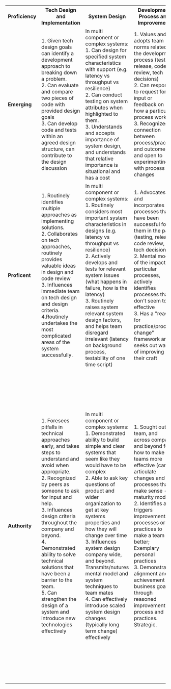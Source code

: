 


<table>
	<tr>
		<th>
			Proficiency
		</th>
		<th>
			Tech Design and Implementation
		</th>
		<th>
			System Design
		</th>
		<th>
			Development Process and Improvement
		</th>
		<th>
			Communication
		</th>
		<th>
			Technical Change
		</th>
	</tr>
	<tr>
		<td>
			<strong>Emerging</strong>
		</td>
		<td>
		<!--- Emerging Tech Design and Implementation -->	
			1. Given tech design goals can identify a development approach to breaking down a problem. <br/> 
			2. Can evaluate and compare two pieces of code with provided design goals <br/>
			3. Can develop code and tests within an agreed design structure, can contribute to the design discussion <br/>
		</td>
		<td>
		<!--- Emerging System Design -->
			In multi component or complex systems: <br/>
			1. Can design for specified system characteristics with support (e.g. latency vs throughput vs resilience) <br/>
			2. Can conduct testing on system attributes when highlighted to them. <br/>
			3. Understands and accepts importance of system design, and understands that relative importance is situational and has a cost <br/>
		</td>
		<td>
		<!--- Emerging Development Process and Improvement -->
			1. Values and adopts team norms related to the development process (testing, release, code review, tech decisions) <br/>
			2. Can respond to request for input or feedback on how a particular process worked. <br/>
			3. Recognizes a connection between process/practice and outcome, and open to experimenting with process changes <br/>
		</td>
		<td>
		<!--- Emerging Communication -->
			1. Verbally explains technology they are familiar with clearly to peers. <br/>
			2. Organizes written materials for peers clearly. <br/>
			3. Basic communication skills awareness such as turn taking (both speaking up, and leaving space) in group settings. <br/>
		</td>
		<td>
		<!--- Emerging Technical Change -->
			Not Applicable.
		</td>
	</tr>
	<tr>
		<td>
			<strong>Proficent</strong>
		</td>
		<td>
		<!--- Proficent Tech Design and Implementation -->
			1. Routinely identifies multiple approaches as implementing solutions. <br/> 
			2. Collaborates on tech approaches, routinely provides valuable ideas in design and code review <br/>
			3. Influences immediate team on tech design and design criteria. <br/>
			4.Routinely undertakes the most complicated areas of the system successfully. <br/>	 
		</td>
		<td>
		<!--- Proficent System Design -->
			In multi component or complex systems: <br/>
			1. Routinely considers most important system characteristics in designs (e.g. latency vs throughput vs resilience) <br/>
			2. Actively develops and tests for relevant system issues (what happens in failure, how is the latency) <br/>
			3. Routinely raises system relevant system design factors, and helps team disregard irrelevant (latency on background process, testability of one time script) <br/>
		</td>
		<td>
		<!--- Proficent Development Process and Improvement -->
			1. Advocates and incorporates processes that have been successful for them in the past (testing, release, code review, tech decisions) <br/>
			2. Mental model of the impact of particular processes, actively identifies processes that don't seem to be effective <br/>
			3. Has a "reason for practice/process change" framework and seeks out ways of improving their craft <br/>
		</td>
		<td>
		<!--- Proficent Communication -->
			1. Aware of audience, verbally explains ideas appriate to audience and setting, able to get input. <br/>
			2. Aware of audience, and organizes written materials for different audiences clearly. <br/>
			3. Brings focus to group communication settings, and able to amplify others contributions, confirm understanding to others,  and ensure their key points are heard. <br/>
		</td>
		<td>
		<!--- Proficent Technical Change -->
			1. Understands tradeoffs between major technical systems and approaches <br/>
			2. Demonstrated ability to support and contribute to long term or high impact changes <br/>
			3. Recognizes the human and team connection to big changes. 
		</td>
	</tr>
	<tr>
		<td>
			<strong>Authority</strong>
		</td>
		<td>
		<!--- Authority Tech Design and Implementation -->
			1. Foresees pitfalls in technical approaches early, and takes steps to understand and avoid when appropriate. <br/> 
			2. Recognized by peers as someone to ask for input and help.  <br/>
			3. Influences design criteria throughout the company and beyond. <br/>
			4. Demonstrated ability to solve technical solutions that have been a barrier to the team. <br/>
			5. Can strengthen the design of a system and introduce new technologies effectively <br/> 
		</td>
		<td>
		<!--- Authority System Design -->
			In multi component or complex systems: <br/>
			1. Demonstrated ability to build simple and clear systems that seem like they would have to be complex <br/>
			2. Able to ask key questions of product and wider organization to get at key systems properties and how they will change over time <br/>
			3. Influences system design company wide, and beyond. Transmits/nutures mental model and system techniques to team mates <br/>
			4. Can effectively introduce scaled system design changes (typically long term change) effectively <br/>
		</td>
		<td>
		<!--- Authority Development Process and Improvement -->
			1. Sought out by team, and across company and beyond for how to make teams more effective (can articulate changes and processes that make sense  - maturity model) <br/>
			2. Identifies and triggers improvements to processes or practices to make a team better; Exemplary personal practices <br/>
			3. Demonstrated alignment and achievement of business goals through reasoned improvement of process and practices. Strategic. <br/>
		</td>
		<td>
		<!--- Authority Communication -->
			1. Aware of audience both in general and situationally (are people following, excited, worried). <br/>
			2. Audience and objective interactions in written communication (writing for learning, writing for influence, etc.) . <br/>
			3. Use of rhetorical and communication techniques (emotional language, repetition) for both information exchange, shared understanding and emotional tone. . <br/>
			4. Use of deliberate facilitation techniques, group meetings are more effective when they are present. <br/>
			5. Improves others communication through feedback and editing, communicates broadly outside of team <br/>
		</td>
		<td>
		<!--- Authority Technical Change -->
			1. An advocate for changes, with a business and team aligned mental model of the benefits <br/>
			2. Not local optimizing, able to see values to changes with local impact and/or remote benefit
			3. Demonstrated ability to lead technical changes  <br/>
			4. Variety of techniques used to navigate both technical (strangulation, coexistence, creating boundaries...) and related to people/organization (input, rallying, updates, early wins)  <br/>
			5. Influential to team, organization and beyond in ability to prioritize and nurture impactful changes <br/>
		</td>
	</tr>
</table>
